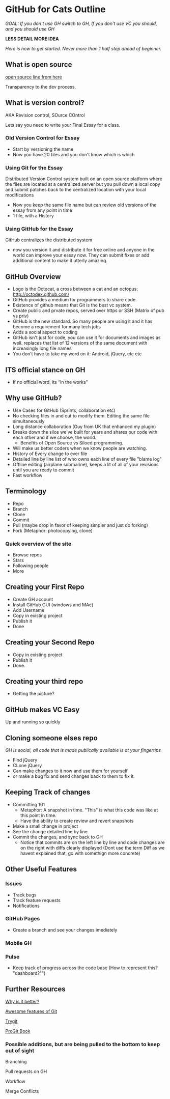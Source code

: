 # GitHub for Cats Outline

_GOAL: If you don't use GH switch to GH, If you don’t use VC you should, and you should use GH_

__LESS DETAIL MORE IDEA__

_Here is how to get started. Never more than 1 half step ahead of beginner._

## What is open source

[open source line from here](http://ben.balter.com/open-source-for-government/)

Transparency to the dev process.

## What is version control?

AKA Revision control, SOurce COntrol

Lets say you need to write your Final Essay for a class.

### Old Version Control for Essay
 - Start by versioning the name
 - Now you have 20 files and you don't know which is which

### Using Git for the Essay

Distributed Version Control system built on an open source platform where the files are located at a centralized server but you pull down a local copy and submit patches back to the centralized location with your local modifications

 - Now you keep the same file name but can review old versions of the essay from any point in time
 - 1 file, with a History

### Using GitHub for the Essay

GitHub centralizes the distributed system

 - now you version it and distribute it for free online and anyone in the world can improve your essay now. They can submit fixes or add additional content to make it utterly amazing.

## GitHub Overview

 - Logo is the Octocat, a cross between a cat and an octopus: http://octodex.github.com/
 - GitHub provides a medium for programmers to share code.
 - Existence of github means that Git is the best vc system.
 - Create public and prvate repos, served over https or SSH (Matrix of pub vs priv)
 - GitHub is the new standard. So many people are using it and it has become a requirement for many tech jobs
 - Adds a social aspect to coding
 - GitHub isn't just for code, you can use it for documents and images as well. replaces that list of 12 versions of the same document with increasingly long file names
 - You don’t have to take my word on it: Android, jQuery, etc etc

## ITS official stance on GH

 - If no official word, its “In the works”

## Why use GitHub?

 - Use Cases for GitHub (Sprints, collaboration etc)
 - No checking files in and out to modify them. Editing the same file simultaneously
 - Long distance collaboration (Guy from UK that enhanced my plugin)
 - Breaks down the silos we've built for years and shares our code with each other and if we choose, the world.
    - Benefits of Open Source vs Siloed programming.
 - Will make us better coders when we know people are watching.
 - History of Every change to ever file
 - Detailed line by line list of who owns each line of every file "blame log"
 - Offline editing (airplane submarine), keeps a lit of all of your revisions until you are ready to commit
 - Fast workflow

## Terminology

 - Repo
 - Branch
 - Clone
 - Commit
 - Pull (maybe drop in favor of keeping simpler and just do forking)
 - Fork (Metaphor: photocopying, clone)

### Quick overview of the site

 - Browse repos
 - Stars
 - Following people
 - More

## Creating your First Repo

 - Create GH account
 - Install GitHub GUI (windows and MAc)
 - Add Username
 - Copy in existing project
 - Publish it
 - Done

## Creating your Second Repo

 - Copy in existing project
 - Publish it
 - Done.

## Creating your third repo

 - Getting the picture?

## GitHub makes VC Easy

Up and running so quickly

## Cloning someone elses repo

_GH is social, all code that is made publically available is at your fingertips_

 - Find jQuery
 - CLone jQuery
 - Can make changes to it now and use them for yourself
 - or make a bug fix and send changes back to them to fix it.

## Keeping Track of changes

 - Committing 101
    - Metaphor: A snapshot in time. "This" is what this code was like at this point in time.
    - Have the ability to create review and revert snapshots
 - Make a small change in project
 - See the change detailed line by line
 - Commit the changes, and sync back to GH
    - Notice that commits are on the left line by line and code changes are on the right with diffs clearly displayed (Dont use the term Diff as we havent explained that, go with somethign more concrete)

## Other Useful Features

### Issues

 - Track bugs
 - Track feature requests
 - Notifications

### GitHub Pages

 - Create a branch and see your changes imediately

### Mobile GH

### Pulse

 - Keep track of progress across the code base (How to represent this? "dashboard?"")


## Further Resources

[Why is it better?](http://thkoch2001.github.io/whygitisbetter)

[Awesome features of Git](http://git-scm.com/about)

[Trygit](http://try.github.io)

[ProGit Book](http://git-scm.com/book)


### Possible additions, but are being pulled to the bottom to keep out of sight

Branching

Pull requests on GH

Workflow

Merge Conflicts

